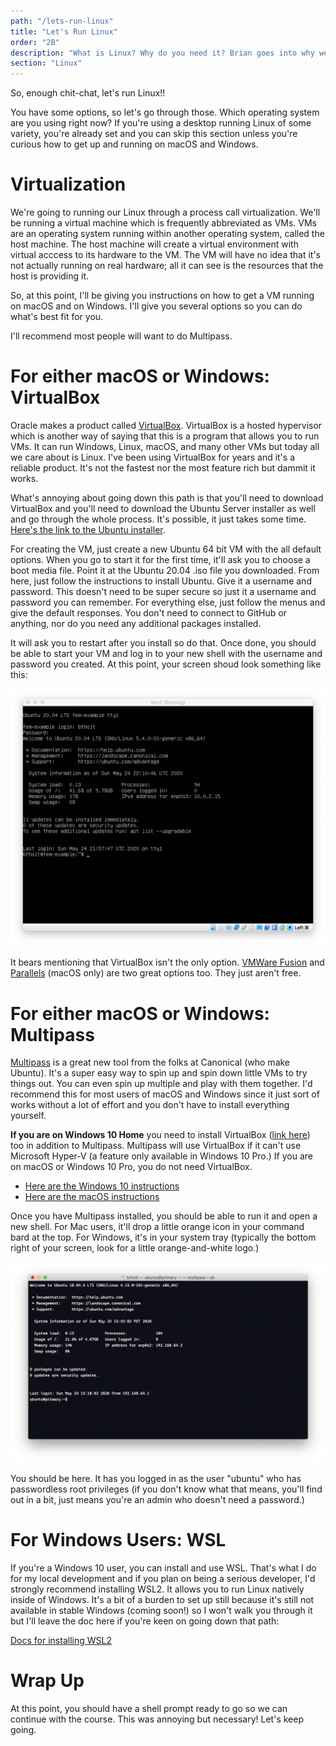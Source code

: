 ```yaml
---
path: "/lets-run-linux"
title: "Let's Run Linux"
order: "2B"
description: "What is Linux? Why do you need it? Brian goes into why we need Linux and where it came from"
section: "Linux"
---
```


So, enough chit-chat, let's run Linux!!

You have some options, so let's go through those. Which operating system are you using right now? If you're using a desktop running Linux of some variety, you're already set and you can skip this section unless you're curious how to get up and running on macOS and Windows.

# Virtualization

We're going to running our Linux through a process call virtualization. We'll be running a virtual machine which is frequently abbreviated as VMs. VMs are an operating system running within another operating system, called the host machine. The host machine will create a virtual environment with virtual acccess to its hardware to the VM. The VM will have no idea that it's not actually running on real hardware; all it can see is the resources that the host is providing it.

So, at this point, I'll be giving you instructions on how to get a VM running on macOS and on Windows. I'll give you several options so you can do what's best fit for you.

I'll recommend most people will want to do Multipass.

# For either macOS or Windows: VirtualBox

Oracle makes a product called [VirtualBox][vb]. VirtualBox is a hosted hypervisor which is another way of saying that this is a program that allows you to run VMs. It can run Windows, Linux, macOS, and many other VMs but today all we care about is Linux. I've been using VirtualBox for years and it's a reliable product. It's not the fastest nor the most feature rich but dammit it works.

What's annoying about going down this path is that you'll need to download VirtualBox and you'll need to download the Ubuntu Server installer as well and go through the whole process. It's possible, it just takes some time. [Here's the link to the Ubuntu installer][ubuntu].

For creating the VM, just create a new Ubuntu 64 bit VM with the all default options. When you go to start it for the first time, it'll ask you to choose a boot media file. Point it at the Ubuntu 20.04 .iso file you downloaded. From here, just follow the instructions to install Ubuntu. Give it a username and password. This doesn't need to be super secure so just it a username and password you can remember. For everything else, just follow the menus and give the default responses. You don't need to connect to GitHub or anything, nor do you need any additional packages installed.

It will ask you to restart after you install so do that. Once done, you should be able to start your VM and log in to your new shell with the username and password you created. At this point, your screen shoud look something like this:

![Screenshot of logged in shell](./images/up-and-running.png)

It bears mentioning that VirtualBox isn't the only option. [VMWare Fusion][vmware] and [Parallels][parallels] (macOS only) are two great options too. They just aren't free.

# For either macOS or Windows: Multipass

[Multipass][mp] is a great new tool from the folks at Canonical (who make Ubuntu). It's a super easy way to spin up and spin down little VMs to try things out. You can even spin up multiple and play with them together. I'd recommend this for most users of macOS and Windows since it just sort of works without a lot of effort and you don't have to install everything yourself.

**If you are on Windows 10 Home** you need to install VirtualBox ([link here][vb]) too in addition to Multipass. Multipass will use VirtualBox if it can't use Microsoft Hyper-V (a feature only available in Windows 10 Pro.) If you are on macOS or Windows 10 Pro, you do not need VirtualBox.

- [Here are the Windows 10 instructions][mp-windows]
- [Here are the macOS instructions][mp-macos]

Once you have Multipass installed, you should be able to run it and open a new shell. For Mac users, it'll drop a little orange icon in your command bard at the top. For Windows, it's in your system tray (typically the bottom right of your screen, look for a little orange-and-white logo.)

![Screenshot of logged in shell](./images/multipass.png)

You should be here. It has you logged in as the user "ubuntu" who has passwordless root privileges (if you don't know what that means, you'll find out in a bit, just means you're an admin who doesn't need a password.)

# For Windows Users: WSL

If you're a Windows 10 user, you can install and use WSL. That's what I do for my local development and if you plan on being a serious developer, I'd strongly recommend installing WSL2. It allows you to run Linux natively inside of Windows. It's a bit of a burden to set up still because it's still not available in stable Windows (coming soon!) so I won't walk you through it but I'll leave the doc here if you're keen on going down that path:

[Docs for installing WSL2][wsl]

# Wrap Up

At this point, you should have a shell prompt ready to go so we can continue with the course. This was annoying but necessary! Let's keep going.

[vb]: https://www.virtualbox.org/
[ubuntu]: https://ubuntu.com/download/server
[mp]: https://multipass.run
[mp-macos]: https://multipass.run/docs/installing-on-macos
[mp-windows]: https://multipass.run/docs/installing-on-windows
[wsl]: https://docs.microsoft.com/en-us/windows/wsl/install-win10#update-to-wsl-2
[vmware]: https://www.vmware.com/products/fusion.html
[parallels]: https://www.parallels.com/
